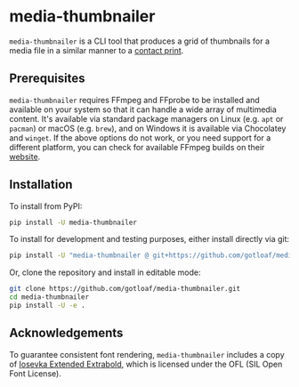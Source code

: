 # media-thumbnailer

`media-thumbnailer` is a CLI tool that produces a grid of thumbnails for a media file in a similar manner to a [contact print](https://en.wikipedia.org/wiki/Contact_print).


## Prerequisites

`media-thumbnailer` requires FFmpeg and FFprobe to be installed and available on your system so that it can handle a wide array of multimedia content. It's available via standard package managers on Linux (e.g. `apt` or `pacman`) or macOS (e.g. `brew`), and on Windows it is available via Chocolatey and `winget`.
If the above options do not work, or you need support for a different platform, you can check for available FFmpeg builds on their [website](https://www.ffmpeg.org/download.html).


## Installation

To install from PyPI:
```bash
pip install -U media-thumbnailer
```

To install for development and testing purposes, either install directly via git:
```bash
pip install -U "media-thumbnailer @ git+https://github.com/gotloaf/media-thumbnailer@main"
```

Or, clone the repository and install in editable mode:
```bash
git clone https://github.com/gotloaf/media-thumbnailer.git
cd media-thumbnailer
pip install -U -e .
```

## Acknowledgements

To guarantee consistent font rendering, `media-thumbnailer` includes a copy of [Iosevka Extended Extrabold](https://fontlibrary.org/en/font/iosevka-extended), which is licensed under the OFL (SIL Open Font License).
